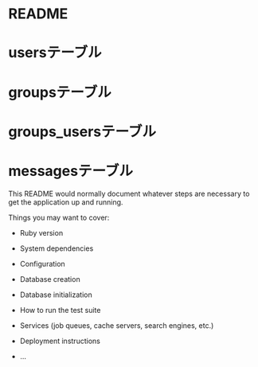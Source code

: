 # README

# usersテーブル
# groupsテーブル
# groups_usersテーブル
# messagesテーブル

This README would normally document whatever steps are necessary to get the
application up and running.

Things you may want to cover:

* Ruby version

* System dependencies

* Configuration

* Database creation

* Database initialization

* How to run the test suite

* Services (job queues, cache servers, search engines, etc.)

* Deployment instructions

* ...
